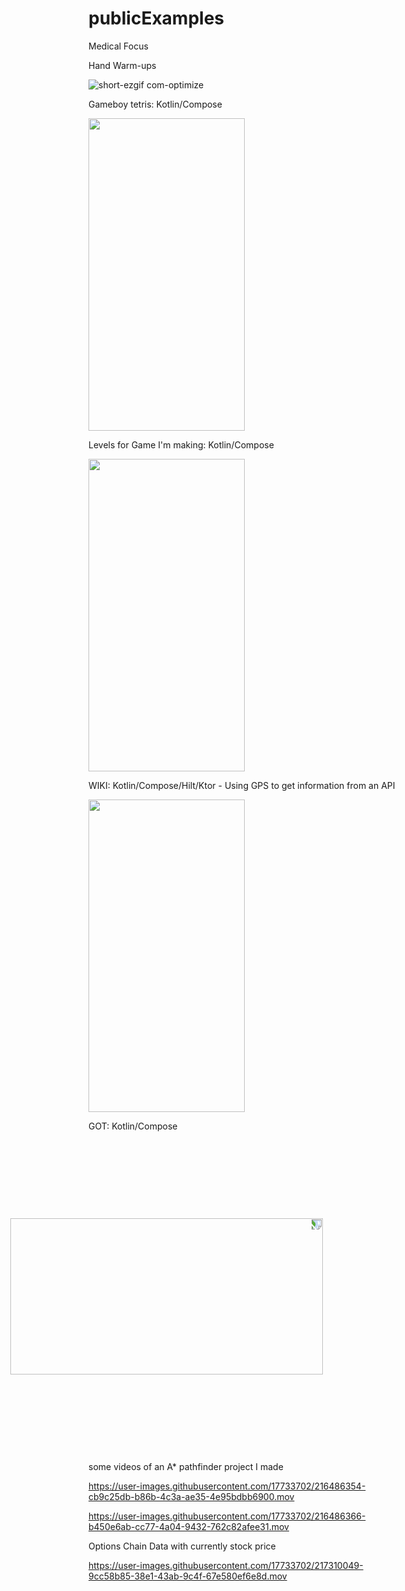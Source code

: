 # publicExamples


Medical Focus

Hand Warm-ups

![short-ezgif com-optimize](https://github.com/user-attachments/assets/25b2788b-1460-4fe7-862c-eee629315557)



Gameboy tetris: Kotlin/Compose

<!-- ![gameboy2](https://user-images.githubusercontent.com/17733702/217046867-97218a15-d7f9-4e5c-9ad8-0fd0d307c4d3.gif) -->

<img src="https://user-images.githubusercontent.com/17733702/217046867-97218a15-d7f9-4e5c-9ad8-0fd0d307c4d3.gif" width="250" height="500"/>


Levels for Game I'm making: Kotlin/Compose

<!-- ![gridlevels](https://user-images.githubusercontent.com/17733702/218213834-40b2a597-54b0-4f31-9baa-8c727f7bf0c8.gif) -->

<img src="https://user-images.githubusercontent.com/17733702/218213834-40b2a597-54b0-4f31-9baa-8c727f7bf0c8.gif" width="250" height="500"/>

WIKI: Kotlin/Compose/Hilt/Ktor - Using GPS to get information from an API

<!-- ![wiki](https://user-images.githubusercontent.com/17733702/217066635-e0d2d287-9303-4dd4-9f3b-ac1710e84f0e.gif) -->

<img src="https://user-images.githubusercontent.com/17733702/217066635-e0d2d287-9303-4dd4-9f3b-ac1710e84f0e.gif" width="250" height="500"/>

GOT: Kotlin/Compose

<img src="https://user-images.githubusercontent.com/17733702/217055877-0a7788ee-87a4-41e3-acf9-ffefb9e04751.gif" style="transform: rotate(90deg);" width="250" height="500" />

<!-- ![gotshort](https://user-images.githubusercontent.com/17733702/217055877-0a7788ee-87a4-41e3-acf9-ffefb9e04751.gif) -->



some videos of an A* pathfinder project I made

https://user-images.githubusercontent.com/17733702/216486354-cb9c25db-b86b-4c3a-ae35-4e95bdbb6900.mov



https://user-images.githubusercontent.com/17733702/216486366-b450e6ab-cc77-4a04-9432-762c82afee31.mov



Options Chain Data with currently stock price


https://user-images.githubusercontent.com/17733702/217310049-9cc58b85-38e1-43ab-9c4f-67e580ef6e8d.mov


